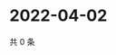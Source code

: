 # 2022-04-02

共 0 条

<!-- BEGIN WEIBO -->
<!-- 最后更新时间 Sat Apr 02 2022 07:13:04 GMT+0800 (China Standard Time) -->

<!-- END WEIBO -->
